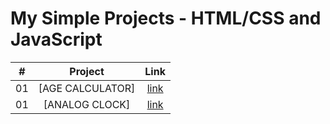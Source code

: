 # My Simple Projects - HTML/CSS and JavaScript

|  #   | Project                                                      | Link                                                                                                      |
| :--: | :----------------------------------------------------------: | :-------------------------------------------------------------------------------------------------------: |
|  01  | [AGE CALCULATOR]                                             | [link](https://github.com/DeoVindice29/30projects30days/tree/main/age%20calculator)                       |
|  01  | [ANALOG CLOCK]                                               | [link](https://github.com/DeoVindice29/30projects30days/tree/main/analog%20clock)                         |
